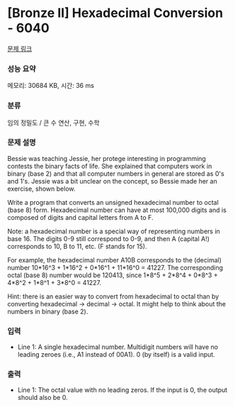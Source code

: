 # [Bronze II] Hexadecimal Conversion - 6040 

[문제 링크](https://www.acmicpc.net/problem/6040) 

### 성능 요약

메모리: 30684 KB, 시간: 36 ms

### 분류

임의 정밀도 / 큰 수 연산, 구현, 수학

### 문제 설명

<p>Bessie was teaching Jessie, her protege interesting in programming contests the binary facts of life. She explained that computers work in binary (base 2) and that all computer numbers in general are stored as 0's and 1's. Jessie was a bit unclear on the concept, so Bessie made her an exercise, shown below.</p>

<p>Write a program that converts an unsigned hexadecimal number to octal (base 8) form.  Hexadecimal number can have at most 100,000 digits and is composed of digits and capital letters from A to F.</p>

<p>Note: a hexadecimal number is a special way of representing numbers in base 16. The digits 0-9 still correspond to 0-9, and then A (capital A!) corresponds to 10, B to 11, etc. (F stands for 15).</p>

<p>For example, the hexadecimal number A10B corresponds to the (decimal) number 10*16^3 + 1*16^2 + 0*16^1 + 11*16^0 = 41227. The corresponding octal (base 8) number would be 120413, since 1*8^5 + 2*8^4 + 0*8^3 + 4*8^2 + 1*8^1 + 3*8^0 = 41227.</p>

<p>Hint: there is an easier way to convert from hexadecimal to octal than by converting hexadecimal -> decimal -> octal. It might help to think about the numbers in binary (base 2).</p>

### 입력 

 <ul>
	<li>Line 1: A single hexadecimal number. Multidigit numbers will have no leading zeroes (i.e., A1 instead of 00A1). 0 (by itself) is a valid input.</li>
</ul>

<p> </p>

### 출력 

 <ul>
	<li>Line 1: The octal value with no leading zeros.  If the input is 0, the output should also be 0.</li>
</ul>

<p> </p>

